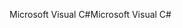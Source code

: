 <span data-ttu-id="c080f-101">Microsoft Visual C#</span><span class="sxs-lookup"><span data-stu-id="c080f-101">Microsoft Visual C#</span></span>